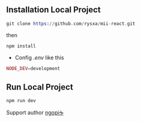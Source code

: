 ## Installation Local Project

```elixir 
git clone https://github.com/rysxa/mii-react.git
```

then

```elixir 
npm install
```

- Config *.env* like this

```elixir
NODE_DEV=development
```

## Run Local Project

```elixir 
npm run dev
```

Support author [ngopi☕️](https://github.com/rysxa/rysxa/blob/main/README.md)
